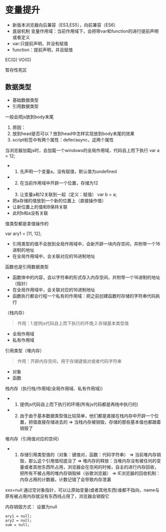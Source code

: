 # 变量提升

- 新版本浏览器向后兼容（ES3,ES5），向前兼容（ES6）
- 底层机制 变量作用域：当前作用域下，会把带var和function的进行提前声明或者定义
- var:只提前声明，并没有赋值
- function：提前声明，并且赋值

EC(G)
VO(G)


暂存性死区

## 数据类型
- 基础数据类型
- 引用数据类型

一般会把js放到body末尾
1. 原因：
2. 放到head是否可以？放到head中怎样实现放到body末尾的效果
3. script标签中有两个属性：defer/async，这两个属性


当浏览器加载js时，会加载一个windows的全局作用域，代码自上而下执行
var a = 12;
- 1. 先声明一个变量a，没有赋值，默认值为undefined
- 2. 在当前作用域中开辟一个位置，存储为12
- 3. 让变量a和12关联到一起（定义：赋值）
var b = a;
- 把a存储的值放到一个新的位置上（直接操作值）
- 让新位置上的值和B保持关联
- 此时b和a没有关联

值类型都是拿值操作的

var ary1 = [11, 12];
- 引用类型的值不会放到全局作用域中，会新开辟一块内存空间，并附带一个16进制的地址
- 在全局作用域中，会关联对应的16进制地址


函数也是引用数据类型
- 函数体中的内容，会以字符串的形式存入内存空间，并附带一个16进制的地址（指针）
- 在全局作用域中，会关联对应的16进制地址
- 函数执行都会行程一个私有的作用域：把之前创建函数时存储的字符串代码执行

（栈内存）
> 作用：1.提供js代码自上而下执行的环境;2.存储基本类型值
- 全局作用域
- 私有作用域

引用类型（堆内存）
> 作用：开辟内存空间，用于存储键值对或者代码字符串
- 对象
- 函数

栈内存（执行栈/作用域(全局作用域、私有作用域)）
- 1. 提供js代码自上而下执行的环境(所有js代码都是再栈中执行的)
- 2. 由于由于基本数据类型值比较简单，他们都是直接在栈内存中开辟一个位置，把值直接存储进去的 => 当栈内存被销毁，存储的那些基本值也都跟着销毁了


堆内存（引用值对应的空间）
- 1. 存储引用类型值的（对象：键值对，函数：代码字符串）
=> 当前堆内存销毁，那么这个引用值彻底没了
=> 堆内存的释放：当堆内存没有被任何的变量或者其他东西所占用，浏览器会在空闲的时候，自主的进行内存回收，把所有不被占用的堆内存销毁掉（谷歌浏览器）
=> IE浏览器的回收机制：内存占用的计数器，计数记错了会导致内存泄漏

xxx=null 通过空对象指针，可以让原始变量(或者其他东西)谁都不指向，name与原有被占用内存就没有东西线占用了，浏览器会销毁它

内存销毁方式：
设置为null
```
ary1 = null;
ary2 = null;
sum = null;
```
